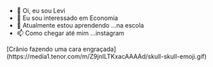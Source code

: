 - 👋 Oi, eu sou Levi
- 👀 Eu sou interessado em Economia 
- 🌱 Atualmente estou aprendendo ...na escola
- 📫 Como chegar até mim ...instagram


<!---
Levizin15/Levizin15 is a ✨ special ✨ repository because its `README.md` (this file) appears on your GitHub profile.
You can click the Preview link to take a look at your changes.
--->[Crânio fazendo uma cara engraçada](https://media1.tenor.com/m/Z9jnILTKxacAAAAd/skull-skull-emoji.gif)

